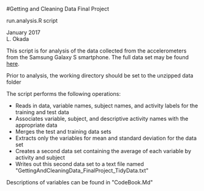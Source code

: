 #Getting and Cleaning Data Final Project  

run.analysis.R script  

January 2017  
L. Okada


This script is for analysis of the data collected from the accelerometers from the Samsung Galaxy S 
smartphone. The full data set may be found [here](https://d396qusza40orc.cloudfront.net/getdata%2Fprojectfiles%2FUCI%20HAR%20Dataset.zip).

Prior to analysis, the working directory should be set to the unzipped data folder

The script performs the following operations:
- Reads in data, variable names, subject names, and activity labels for the training and test data
- Associates variable, subject, and descriptive activity names with the appropriate data
- Merges the test and training data sets
- Extracts only the variables for mean and standard deviation for the data set
- Creates a second data set containing the average of each variable by activity and subject
- Writes out this second data set to a text file named "GettingAndCleaningData_FinalProject_TidyData.txt"

Descriptions of variables can be found in "CodeBook.Md"